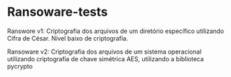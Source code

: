# Ransoware-tests

Ranswore v1: Criptografia dos arquivos de um diretório específico utilizando Cifra de César. Nível baixo de criptografia.

Ransoware v2: Criptografia dos arquivos de um sistema operacional utilizando criptografia de chave simétrica AES, utilizando a biblioteca pycrypto
